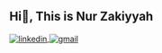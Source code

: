 ## Hi👋, This is Nur Zakiyyah
<a href="https://www.linkedin.com/in/nur-zakiyyah-/" target="_blank">
    <img align="center" src="https://img.shields.io/badge/Nur Zakiyyah-blue?style=flat&logo=linkedin&labelColor=blue" alt="linkedin"/>
</a>
<a href="mailto:liazakiyyah08@gmail.com" target="_blank">
    <img align="center" src="https://img.shields.io/badge/-liazakiyyah08@gmail.com-c14438?style=flat&logo=Gmail&logoColor=white" alt="gmail"/>
</a>



